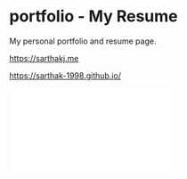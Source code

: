 # portfolio - My Resume

My personal portfolio and resume page.

https://sarthakj.me

https://sarthak-1998.github.io/


![Alt text](assets/Sarthak_Resume_U.pdf?raw=true "Title")